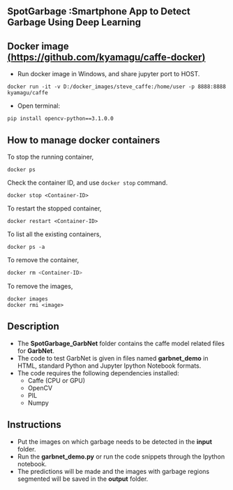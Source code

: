 SpotGarbage :Smartphone App to Detect Garbage Using Deep Learning
----------------------------------------------------
## Docker image [(https://github.com/kyamagu/caffe-docker)](https://github.com/kyamagu/caffe-docker)
* Run docker image in Windows, and share jupyter port to HOST.
```
docker run -it -v D:/docker_images/steve_caffe:/home/user -p 8888:8888 kyamagu/caffe
```
* Open terminal:
```
pip install opencv-python==3.1.0.0
```
## How to manage docker containers

To stop the running container,

```
docker ps
```

Check the container ID, and use `docker stop` command.

```
docker stop <Container-ID>
```

To restart the stopped container,

```
docker restart <Container-ID>
```

To list all the existing containers,

```
docker ps -a
```

To remove the container,

```bash
docker rm <Container-ID>
```

To remove the images, 
```
docker images
docker rmi <image>
```
## Description
* The **SpotGarbage_GarbNet** folder contains the caffe model related files for **GarbNet**.
* The code to test GarbNet is given in files named **garbnet_demo** in HTML, standard Python and Jupyter Ipython Notebook formats.
* The code requires the following dependencies installed:
  * Caffe (CPU or GPU)
  * OpenCV
  * PIL
  * Numpy

## Instructions
* Put the images on which garbage needs to be detected in the **input** folder.
* Run the **garbnet_demo.py** or run the code snippets through the Ipython notebook.
* The predictions will be made and the images with garbage regions segmented will be saved in the **output** folder.



